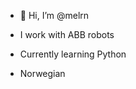 - 👋 Hi, I’m @melrn

- I work with ABB robots
- Currently learning Python
- Norwegian

<!---
melrn/melrn is a ✨ special ✨ repository because its `README.md` (this file) appears on your GitHub profile.
You can click the Preview link to take a look at your changes.
--->
